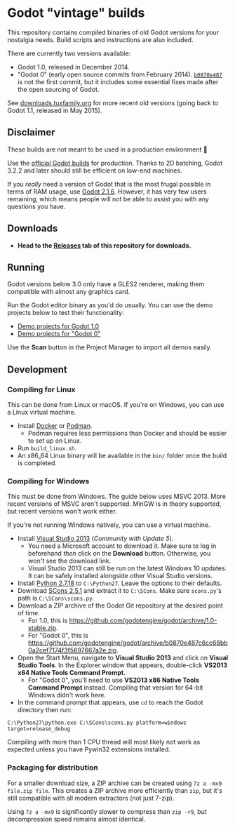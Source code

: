# Godot "vintage" builds

This repository contains compiled binaries of old Godot versions for your
nostalgia needs. Build scripts and instructions are also included.

There are currently two versions available:

- Godot 1.0, released in December 2014.
- "Godot 0" (early open source commits from February 2014).
  [`b0870e487`](https://github.com/godotengine/godot/commit/b0870e487c6cc68bb0a2cef7174f3f5697667a2e)
  is not the first commit, but it includes some essential fixes made after the
  open sourcing of Godot.

See [downloads.tuxfamily.org](https://downloads.tuxfamily.org/godotengine/)
for more recent old versions (going back to Godot 1.1, released in May 2015).

## Disclaimer

These builds are not meant to be used in a production environment 🙂

Use the [official Godot builds](https://godotengine.org/download/) for
production. Thanks to 2D batching, Godot 3.2.2 and later should still be
efficient on low-end machines.

If you *really* need a version of Godot that is the most frugal possible in terms of
RAM usage, use [Godot 2.1.6](https://downloads.tuxfamily.org/godotengine/2.1.6/).
However, it has very few users remaining, which means people will not be able to
assist you with any questions you have.

## Downloads

- **Head to the [Releases](https://github.com/Calinou/godot-vintage-builds/releases)
  tab of this repository for downloads.**

## Running

Godot versions below 3.0 only have a GLES2 renderer, making them compatible with
almost any graphics card.

Run the Godot editor binary as you'd do usually. You can use the demo projects
below to test their functionality:

- [Demo projects for Godot 1.0](https://github.com/godotengine/godot-demo-projects/archive/4521b6b8798544e1cbf6ebb137649b92f2e038c5.zip)
- [Demo projects for "Godot 0"](https://github.com/godotengine/godot-demo-projects/archive/ccfc7d19b9c1a8f5bdd0efc53eecaf8dcb28afb1.zip)

Use the **Scan** button in the Project Manager to import all demos easily.

## Development

### Compiling for Linux

This can be done from Linux or macOS. If you're on Windows, you can use a Linux
virtual machine.

- Install [Docker](https://www.docker.com/) or [Podman](https://podman.io/).
  - Podman requires less permissions than Docker and should be easier to set up on Linux.
- Run `build_linux.sh`.
- An x86_64 Linux binary will be available in the `bin/` folder once the build is completed.

### Compiling for Windows

This must be done from Windows. The guide below uses MSVC 2013. More recent
versions of MSVC aren't supported. MinGW is in theory supported, but recent
versions won't work either.

If you're not running Windows natively, you can use a virtual machine.

- Install [Visual Studio 2013](https://visualstudio.microsoft.com/vs/older-downloads/)
  (*Community with Update 5*).
  - You need a Microsoft account to download it. Make sure to log in beforehand
    *then* click on the **Download** button. Otherwise, you won't see the
    download link.
  - Visual Studio 2013 can still be run on the latest Windows 10 updates.
    It can be safely installed alongside other Visual Studio versions.
- Install [Python 2.7.18](https://www.python.org/ftp/python/2.7.18/python-2.7.18.amd64.msi)
  to `C:\Python27`. Leave the options to their defaults.
- Download [SCons 2.5.1](prdownloads.sourceforge.net/scons/scons-local/2.5.1/scons-local-2.5.1.zip)
  and extract it to `C:\SCons`. Make sure `scons.py`'s path is `C:\SCons\scons.py`.
- Download a ZIP archive of the Godot Git repository at the desired point of time.
  - For 1.0, this is <https://github.com/godotengine/godot/archive/1.0-stable.zip>.
  - For "Godot 0", this is <https://github.com/godotengine/godot/archive/b0870e487c6cc68bb0a2cef7174f3f5697667a2e.zip>.
- Open the Start Menu, navigate to **Visual Studio 2013** and click on
  **Visual Studio Tools**. In the Explorer window that appears, double-click
  **VS2013 x64 Native Tools Command Prompt**.
  - For "Godot 0", you'll need to use **VS2013 x86 Native Tools Command Prompt** instead.
    Compiling that version for 64-bit Windows didn't work here.
- In the command prompt that appears, use `cd` to reach the Godot directory then run:

```batch
C:\Python27\python.exe C:\SCons\scons.py platform=windows target=release_debug
```

Compiling with more than 1 CPU thread will most likely not work as expected
unless you have Pywin32 extensions installed.

### Packaging for distribution

For a smaller download size, a ZIP archive can be created using
`7z a -mx9 file.zip file`. This creates a ZIP archive more efficiently than `zip`,
but it's still compatible with all modern extractors (not just 7-zip).

Using `7z a -mx9` is significantly slower to compress than `zip -r9`,
but decompression speed remains almost identical.
